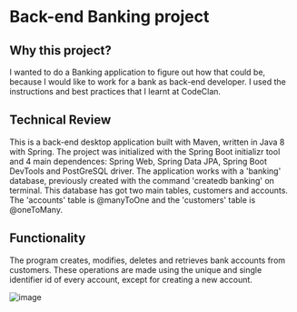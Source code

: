 # Back-end Banking project

## Why this project?

I wanted to do a Banking application to figure out how that could be, because I would like to work for a bank as back-end developer. I used the instructions and best practices that I learnt at CodeClan.

## Technical Review

This is a back-end desktop application built with Maven, written in Java 8 with Spring. The project was initialized with the Spring Boot initializr tool and 4 main dependences: Spring Web, Spring Data JPA, Spring Boot DevTools and PostGreSQL driver. The application works with a 'banking' database, previously created with the command 'createdb banking' on terminal. This database has got two main tables, customers and accounts. The 'accounts' table is @manyToOne and the 'customers' table is @oneToMany.

## Functionality

The program creates, modifies, deletes and retrieves bank accounts from customers. These operations are made using the unique and single identifier id of every account, except for creating a new account.

![image](https://user-images.githubusercontent.com/85517520/196001415-cdab3c75-5206-468c-b611-f1e9e344c826.png)
